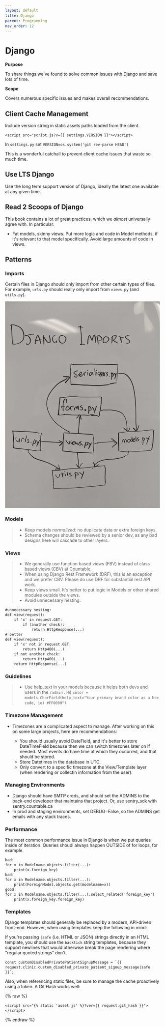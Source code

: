 ```yaml
---
layout: default
title: Django
parent: Programming
nav_order: 12
---
```


# Django

**Purpose**

To share things we've found to solve common issues with Django and save lots of time.

**Scope**

Covers numerous specific issues and makes overall recommendations.

## Client Cache Management

Include version string in static assets paths loaded from the client.

    <script src="script.js?v={{ settings.VERSION }}"></script>

In `settings.py` set `VERSION=os.system('git rev-parse HEAD')`

This is a wonderful catchall to prevent client cache issues that waste
so much time.

## Use LTS Django

Use the long term support version of Django, ideally the latest one
available at any given time.

## Read 2 Scoops of Django

This book contains a lot of great practices, which we *almost*
universally agree with. In particular:

  - Fat models, skinny views. Put more logic and code in Model methods,
    if it's relevant to that model specifically. Avoid large amounts of
    code in views.

## Patterns

### Imports

Certain files in Django should only import from other certain types of
files. For example, `urls.py` should really only import from `views.py`
(and `utils.py`).

![import flow](/assets/images/django_import_flow.jpg)

### Models

>   - Keep models *normalized*: no duplicate data or extra foreign keys.
>   - Schema changes should be reviewed by a senior dev, as any bad
>     designs here will cascade to other layers.

### Views

>   - We generally use function based views (FBV) instead of class based
>     views (CBV) at Countable.
>   - When using Django Rest Framework (DRF), this is an exception and
>     we prefer CBV. Please do use DRF for substantial rest API work.
>   - Keep views small. It's better to put logic in Models or other
>     shared modules outside the views.
>   - Avoid unnecessary nesting.

    #unnecessary nesting:
    def view(request):
        if 'x' in request.GET:
            if (another check):
                return HttpResponse(...)
    # better
    def view(request):
        if 'x' not in request.GET:
            return Http400(...)
        if not another check:
            return Http400(...)
        return HttpResponse(...)

### Guidelines

>   - Use <span class="title-ref">help\_text</span> in your models
>     because it helps both devs and users in the `/admin` . ie) `color
>     = models.CharField(help_text="Your primary brand color as a hex
>     code, ie) #FF0000")`

### Timezone Management

  - Timezones are a complicated aspect to manage. After working on this
    on some large projects, here are recommendations:
    
      - You should usually avoid DateField, and it's better to store
        DateTimeField because then we can switch timezones later on if
        needed. Most events do have time at which they occurred, and
        that should be stored.
      - Store Datetimes in the database in UTC.
      - Only convert to a specific timezone at the View/Template layer
        (when rendering or collectin information from the user).

### Managing Environments

  - Django should have SMTP creds, and should set the ADMINS to the
    back-end developer that maintains that project. Or, use sentry\_sdk
    with sentry.countable.ca
  - In prod and staging environments, set DEBUG=False, so the ADMINS get
    emails with any stack traces.


### Performance

The most common performance issue in Django is when we put queries inside of iteration. Queries shoudl always happen OUTSIDE of for loops, for example.

```
bad:
for x in Modelname.objects.filter(...):
    print(x.foreign_key)
bad:
for x in Modelname.objects.filter(...):
    print(ForeignModel.objects.get(modelname=x))
good:
for x in Modelname.objects.filter(...).select_related('foreign_key')
    print(x.foreign_key.foreign_key)
```


### Templates

Django templates should generally be replaced by a modern, API-driven front-end. However, when using templates keep the following in mind:

If you're passing `|safe` (i.e. HTML or JSON) strings directly in an HTML template, you should use the `backtick` string templates, because they support newlines that would otherwise break the page rendering where "regular quoted strings" don't.

```
const customDisabledPrivatePatientSignupMessage = `{{ request.clinic.custom_disabled_private_patient_signup_message|safe }}`;
```

Also, when referencing static files, be sure to manage the cache proactively using a token. A Git Hash works well:

{% raw %}
```
<script src="{% static 'asset.js' %}?ver={{ request.git_hash }}"></script>
```
{% endraw %}
